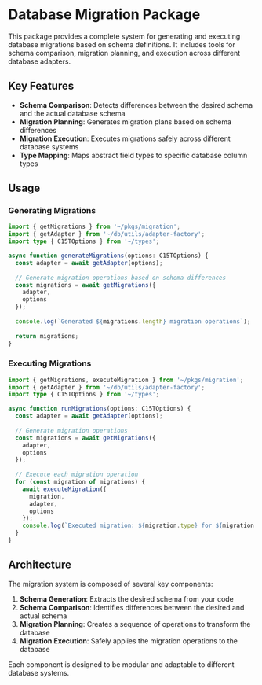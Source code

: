 # Database Migration Package

This package provides a complete system for generating and executing database migrations based on schema definitions. It includes tools for schema comparison, migration planning, and execution across different database adapters.

## Key Features

- **Schema Comparison**: Detects differences between the desired schema and the actual database schema
- **Migration Planning**: Generates migration plans based on schema differences
- **Migration Execution**: Executes migrations safely across different database systems
- **Type Mapping**: Maps abstract field types to specific database column types

## Usage

### Generating Migrations

```typescript
import { getMigrations } from '~/pkgs/migration';
import { getAdapter } from '~/db/utils/adapter-factory';
import type { C15TOptions } from '~/types';

async function generateMigrations(options: C15TOptions) {
  const adapter = await getAdapter(options);
  
  // Generate migration operations based on schema differences
  const migrations = await getMigrations({
    adapter,
    options
  });
  
  console.log(`Generated ${migrations.length} migration operations`);
  
  return migrations;
}
```

### Executing Migrations

```typescript
import { getMigrations, executeMigration } from '~/pkgs/migration';
import { getAdapter } from '~/db/utils/adapter-factory';
import type { C15TOptions } from '~/types';

async function runMigrations(options: C15TOptions) {
  const adapter = await getAdapter(options);
  
  // Generate migration operations
  const migrations = await getMigrations({
    adapter,
    options
  });
  
  // Execute each migration operation
  for (const migration of migrations) {
    await executeMigration({
      migration,
      adapter,
      options
    });
    console.log(`Executed migration: ${migration.type} for ${migration.table}`);
  }
}
```

## Architecture

The migration system is composed of several key components:

1. **Schema Generation**: Extracts the desired schema from your code
2. **Schema Comparison**: Identifies differences between the desired and actual schema
3. **Migration Planning**: Creates a sequence of operations to transform the database
4. **Migration Execution**: Safely applies the migration operations to the database

Each component is designed to be modular and adaptable to different database systems. 